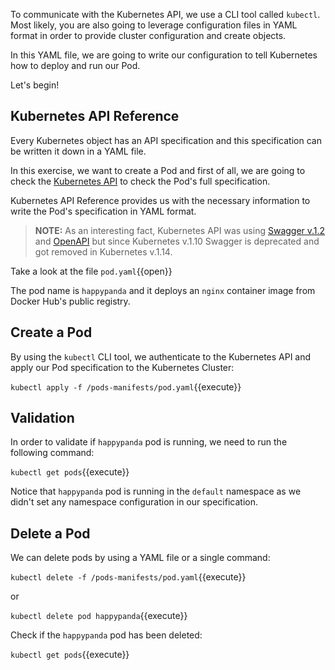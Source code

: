 
To communicate with the Kubernetes API, we use a CLI tool called ```kubectl```. Most likely, you are also going to leverage configuration files in YAML format in order to provide cluster configuration and create objects.

In this YAML file, we are going to write our configuration to tell Kubernetes how to deploy and run our Pod.

Let's begin!

## Kubernetes API Reference 

Every Kubernetes object has an API specification and this specification can be written it down in a YAML file.

In this exercise, we want to create a Pod and first of all, we are going to check the [Kubernetes API](https://kubernetes.io/docs/reference/generated/kubernetes-api/v1.18/#pod-v1-core) to check the Pod's full specification.

Kubernetes API Reference provides us with the necessary information to write the Pod's specification in YAML format. 

>**NOTE:** As an interesting fact, Kubernetes API was using [Swagger v.1.2](https://swagger.io/) and [OpenAPI](https://www.openapis.org/) but since Kubernetes v.1.10 Swagger is deprecated and got removed in Kubernetes v.1.14.

Take a look at the file `pod.yaml`{{open}}

The pod name is ```happypanda``` and it deploys an `nginx` container image from Docker Hub's public registry.

## Create a Pod

By using the ```kubectl``` CLI tool, we authenticate to the Kubernetes API and apply our Pod specification to the Kubernetes Cluster:

`kubectl apply -f /pods-manifests/pod.yaml`{{execute}}

## Validation

In order to validate if `happypanda` pod is running, we need to run the following command:

`kubectl get pods`{{execute}}

Notice that `happypanda` pod is running in the `default` namespace as we didn't set any namespace configuration in our specification.

## Delete a Pod

We can delete pods by using a YAML file or a single command:

`kubectl delete -f /pods-manifests/pod.yaml`{{execute}}

or 

`kubectl delete pod happypanda`{{execute}}

Check if the `happypanda` pod has been deleted:

`kubectl get pods`{{execute}}
